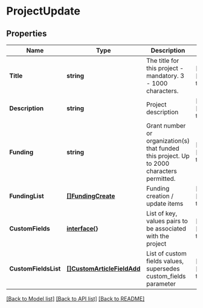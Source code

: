 # ProjectUpdate

## Properties
Name | Type | Description | Notes
------------ | ------------- | ------------- | -------------
**Title** | **string** | The title for this project - mandatory. 3 - 1000 characters. | [optional] [default to null]
**Description** | **string** | Project description | [optional] [default to null]
**Funding** | **string** | Grant number or organization(s) that funded this project. Up to 2000 characters permitted. | [optional] [default to null]
**FundingList** | [**[]FundingCreate**](FundingCreate.md) | Funding creation / update items | [optional] [default to null]
**CustomFields** | [**interface{}**](interface{}.md) | List of key, values pairs to be associated with the project | [optional] [default to null]
**CustomFieldsList** | [**[]CustomArticleFieldAdd**](CustomArticleFieldAdd.md) | List of custom fields values, supersedes custom_fields parameter | [optional] [default to null]

[[Back to Model list]](../README.md#documentation-for-models) [[Back to API list]](../README.md#documentation-for-api-endpoints) [[Back to README]](../README.md)


